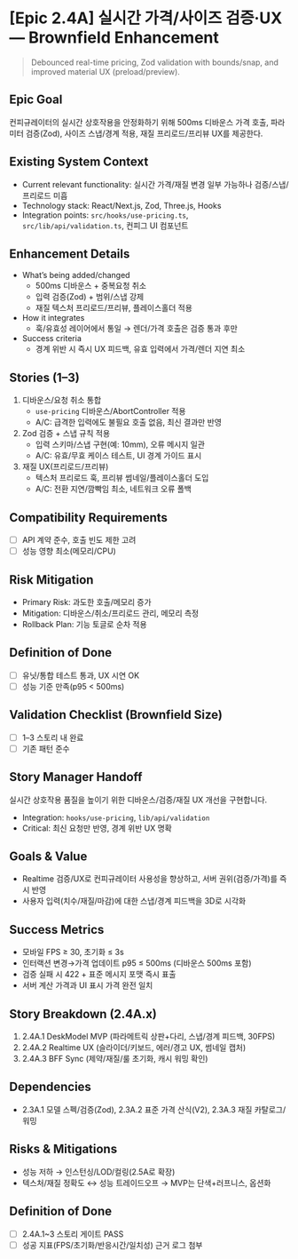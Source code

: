 # [Epic 2.4A] 실시간 가격/사이즈 검증·UX — Brownfield Enhancement

> Debounced real-time pricing, Zod validation with bounds/snap, and improved material UX (preload/preview).

## Epic Goal

컨피규레이터의 실시간 상호작용을 안정화하기 위해 500ms 디바운스 가격 호출, 파라미터 검증(Zod), 사이즈 스냅/경계 적용, 재질 프리로드/프리뷰 UX를 제공한다.

## Existing System Context

- Current relevant functionality: 실시간 가격/재질 변경 일부 가능하나 검증/스냅/프리로드 미흡
- Technology stack: React/Next.js, Zod, Three.js, Hooks
- Integration points: `src/hooks/use-pricing.ts`, `src/lib/api/validation.ts`, 컨피그 UI 컴포넌트

## Enhancement Details

- What’s being added/changed
  - 500ms 디바운스 + 중복요청 취소
  - 입력 검증(Zod) + 범위/스냅 강제
  - 재질 텍스처 프리로드/프리뷰, 플레이스홀더 적용
- How it integrates
  - 훅/유효성 레이어에서 통일 → 렌더/가격 호출은 검증 통과 후만
- Success criteria
  - 경계 위반 시 즉시 UX 피드백, 유효 입력에서 가격/렌더 지연 최소

## Stories (1–3)

1. 디바운스/요청 취소 통합
   - `use-pricing` 디바운스/AbortController 적용
   - A/C: 급격한 입력에도 불필요 호출 없음, 최신 결과만 반영
2. Zod 검증 + 스냅 규칙 적용
   - 입력 스키마/스냅 구현(예: 10mm), 오류 메시지 일관
   - A/C: 유효/무효 케이스 테스트, UI 경계 가이드 표시
3. 재질 UX(프리로드/프리뷰)
   - 텍스처 프리로드 훅, 프리뷰 썸네일/플레이스홀더 도입
   - A/C: 전환 지연/깜빡임 최소, 네트워크 오류 폴백

## Compatibility Requirements

- [ ] API 계약 준수, 호출 빈도 제한 고려
- [ ] 성능 영향 최소(메모리/CPU)

## Risk Mitigation

- Primary Risk: 과도한 호출/메모리 증가
- Mitigation: 디바운스/취소/프리로드 관리, 메모리 측정
- Rollback Plan: 기능 토글로 순차 적용

## Definition of Done

- [ ] 유닛/통합 테스트 통과, UX 시연 OK
- [ ] 성능 기준 만족(p95 < 500ms)

## Validation Checklist (Brownfield Size)

- [ ] 1–3 스토리 내 완료
- [ ] 기존 패턴 준수

## Story Manager Handoff

실시간 상호작용 품질을 높이기 위한 디바운스/검증/재질 UX 개선을 구현합니다.

- Integration: `hooks/use-pricing`, `lib/api/validation`
- Critical: 최신 요청만 반영, 경계 위반 UX 명확
## Goals & Value
- Realtime 검증/UX로 컨피규레이터 사용성을 향상하고, 서버 권위(검증/가격)를 즉시 반영
- 사용자 입력(치수/재질/마감)에 대한 스냅/경계 피드백을 3D로 시각화

## Success Metrics
- 모바일 FPS ≥ 30, 초기화 ≤ 3s
- 인터랙션 변경→가격 업데이트 p95 ≤ 500ms (디바운스 500ms 포함)
- 검증 실패 시 422 + 표준 메시지 포맷 즉시 표출
- 서버 계산 가격과 UI 표시 가격 완전 일치

## Story Breakdown (2.4A.x)
1) 2.4A.1 DeskModel MVP (파라메트릭 상판+다리, 스냅/경계 피드백, 30FPS)
2) 2.4A.2 Realtime UX (슬라이더/키보드, 에러/경고 UX, 썸네일 캡처)
3) 2.4A.3 BFF Sync (제약/재질/룰 초기화, 캐시 워밍 확인)

## Dependencies
- 2.3A.1 모델 스펙/검증(Zod), 2.3A.2 표준 가격 산식(V2), 2.3A.3 재질 카탈로그/워밍

## Risks & Mitigations
- 성능 저하 → 인스턴싱/LOD/컬링(2.5A로 확장)
- 텍스처/재질 정확도 ↔ 성능 트레이드오프 → MVP는 단색+러프니스, 옵션화

## Definition of Done
- [ ] 2.4A.1~3 스토리 게이트 PASS
- [ ] 성공 지표(FPS/초기화/반응시간/일치성) 근거 로그 첨부
